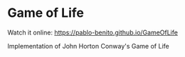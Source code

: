 # Game of Life

Watch it online: 
https://pablo-benito.github.io/GameOfLife

Implementation of John Horton Conway's Game of Life